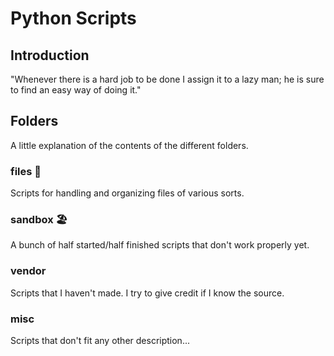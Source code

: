# Python Scripts

## Introduction

"Whenever there is a hard job to be done I assign it to a lazy man; he is sure to find an easy way of doing it."

## Folders

A little explanation of the contents of the different folders.

### files 📂

Scripts for handling and organizing files of various sorts.

### sandbox 🏖

A bunch of half started/half finished scripts that don't work properly yet.

### vendor

Scripts that I haven't made. I try to give credit if I know the source.

### misc

Scripts that don't fit any other description...
